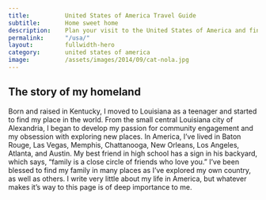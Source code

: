 ```yaml
---
title: 			United States of America Travel Guide
subtitle: 		Home sweet home
description: 	Plan your visit to the United States of America and find out where to go and what to do in the USA. Read about itineraries, activities, places to stay and travel essentials.
permalink: 		"/usa/"
layout: 		fullwidth-hero
category: 		united states of america
image: 			/assets/images/2014/09/cat-nola.jpg
---
```


## The story of my homeland

Born and raised in Kentucky, I moved to Louisiana as a teenager and started to find my place in the world. From the small central Louisiana city of Alexandria, I began to develop my passion for community engagement and my obsession with exploring new places. In America, I’ve lived in Baton Rouge, Las Vegas, Memphis, Chattanooga, New Orleans, Los Angeles, Atlanta, and Austin. My best friend in high school has a sign in his backyard, which says, “family is a close circle of friends who love you.” I’ve been blessed to find my family in many places as I’ve explored my own country, as well as others. I write very little about my life in America, but whatever makes it’s way to this page is of deep importance to me.